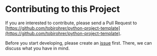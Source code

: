 # Contributing to this Project

If you are interested to contribute, please send a Pull Request to [https://github.com/tobirohrer/python-project-template](https://github.com/tobirohrer/python-project-template).

Before you start developing, please create an [issue](https://github.com/tobirohrer/python-project-template/issues) first. There, we can discuss what you have in mind. 